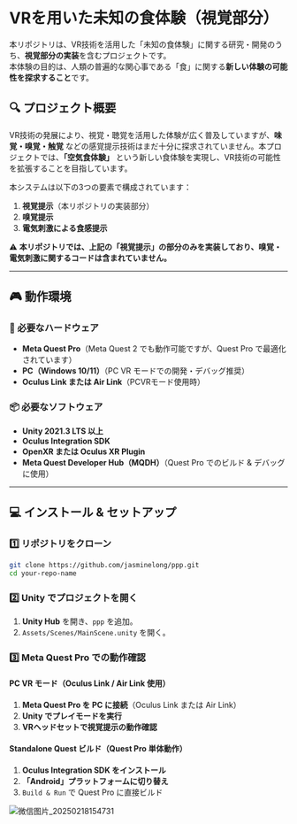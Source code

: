 

# **VRを用いた未知の食体験（視覚部分）**
本リポジトリは、VR技術を活用した「未知の食体験」に関する研究・開発のうち、**視覚部分の実装**を含むプロジェクトです。  
本体験の目的は、人類の普遍的な関心事である「食」に関する**新しい体験の可能性を探求すること**です。

## **🔍 プロジェクト概要**
VR技術の発展により、視覚・聴覚を活用した体験が広く普及していますが、**味覚・嗅覚・触覚** などの感覚提示技術はまだ十分に探求されていません。本プロジェクトでは、**「空気食体験」** という新しい食体験を実現し、VR技術の可能性を拡張することを目指しています。

本システムは以下の3つの要素で構成されています：
1. **視覚提示**（本リポジトリの実装部分）
2. **嗅覚提示**
3. **電気刺激による食感提示**

⚠ **本リポジトリでは、上記の「視覚提示」の部分のみを実装しており、嗅覚・電気刺激に関するコードは含まれていません。**

---

## **🎮 動作環境**
### **🔧 必要なハードウェア**
- **Meta Quest Pro**（Meta Quest 2 でも動作可能ですが、Quest Pro で最適化されています）
- **PC（Windows 10/11）**（PC VR モードでの開発・デバッグ推奨）
- **Oculus Link または Air Link**（PCVRモード使用時）

### **📦 必要なソフトウェア**
- **Unity 2021.3 LTS 以上**
- **Oculus Integration SDK**
- **OpenXR または Oculus XR Plugin**
- **Meta Quest Developer Hub（MQDH）**（Quest Pro でのビルド & デバッグに使用）

---

## **💻 インストール & セットアップ**
### **1️⃣ リポジトリをクローン**
```sh
git clone https://github.com/jasminelong/ppp.git
cd your-repo-name
```

### **2️⃣ Unity でプロジェクトを開く**
1. **Unity Hub** を開き、`ppp` を追加。
2. `Assets/Scenes/MainScene.unity` を開く。

### **3️⃣ Meta Quest Pro での動作確認**
#### **PC VR モード（Oculus Link / Air Link 使用）**
1. **Meta Quest Pro を PC に接続**（Oculus Link または Air Link）
2. **Unity でプレイモードを実行**
3. **VRヘッドセットで視覚提示の動作確認**

#### **Standalone Quest ビルド（Quest Pro 単体動作）**
1. **Oculus Integration SDK をインストール**
2. **「Android」プラットフォームに切り替え**
3. `Build & Run` で Quest Pro に直接ビルド



![微信图片_20250218154731](https://github.com/user-attachments/assets/13c7d6a9-e724-47e4-bd45-eee6288ee3a6)
